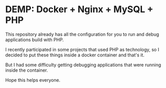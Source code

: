 # DEMP: Docker + Nginx + MySQL + PHP

This repository already has all the configuration for you to run and debug applications build with PHP.

I recently participated in some projects that used PHP as technology, so I decided to put these things inside a docker container and that's it.

But I had some difficulty getting debugging applications that were running inside the container.

Hope this helps everyone.
